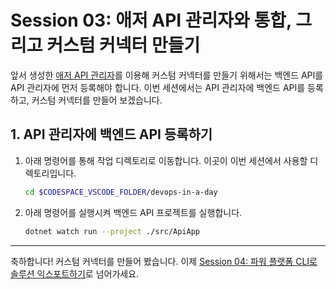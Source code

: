 # Session 03: 애저 API 관리자와 통합, 그리고 커스텀 커넥터 만들기

앞서 생성한 [애저 API 관리자][az apim]를 이용해 커스텀 커넥터를 만들기 위해서는 백엔드 API를 API 관리자에 먼저 등록해야 합니다. 이번 세션에서는 API 관리자에 백엔드 API를 등록하고, 커스텀 커넥터를 만들어 보겠습니다.

## 1. API 관리자에 백엔드 API 등록하기

1. 아래 명령어를 통해 작업 디렉토리로 이동합니다. 이곳이 이번 세션에서 사용할 디렉토리입니다.

   ```bash
   cd $CODESPACE_VSCODE_FOLDER/devops-in-a-day
   ```

1. 아래 명령어를 실행시켜 백엔드 API 프로젝트를 실행합니다.

    ```bash
    dotnet watch run --project ./src/ApiApp
    ```

---

축하합니다! 커스텀 커넥터를 만들어 봤습니다. 이제 [Session 04: 파워 플랫폼 CLI로 솔루션 익스포트하기](./04-power-platform-cli.md)로 넘어가세요.

[az apim]: https://learn.microsoft.com/ko-kr/azure/api-management/api-management-key-concepts?WT.mc_id=dotnet-87051-juyoo
